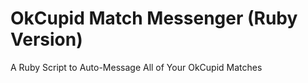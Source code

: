
# OkCupid Match Messenger (Ruby Version)

A Ruby Script to Auto-Message All of Your OkCupid Matches
